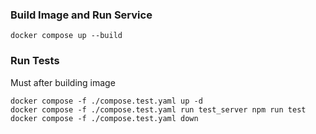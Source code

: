 ### Build Image and Run Service
```
docker compose up --build
```

### Run Tests
Must after building image
```
docker compose -f ./compose.test.yaml up -d
docker compose -f ./compose.test.yaml run test_server npm run test
docker compose -f ./compose.test.yaml down
```